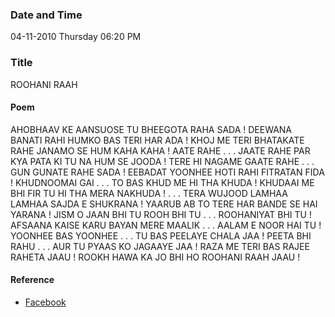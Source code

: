 ### Date and Time

04-11-2010 Thursday 06:20 PM

### Title

ROOHANI RAAH

#### Poem

 AHOBHAAV KE AANSUOSE TU BHEEGOTA RAHA SADA ! DEEWANA BANATI RAHI HUMKO BAS TERI HAR ADA ! KHOJ ME TERI BHATAKATE RAHE JANAMO SE HUM KAHA KAHA ! AATE RAHE . . . JAATE RAHE PAR KYA PATA KI TU NA HUM SE JOODA ! TERE HI NAGAME GAATE RAHE . . . GUN GUNATE RAHE SADA ! EEBADAT YOONHEE HOTI RAHI FITRATAN FIDA ! KHUDNOOMAI GAI . . . TO BAS KHUD ME HI THA KHUDA ! KHUDAAI ME BHI FIR TU HI THA MERA NAKHUDA ! . . . TERA WUJOOD LAMHAA LAMHAA SAJDA E SHUKRANA ! YAARUB AB TO TERE HAR BANDE SE HAI YARANA ! JISM O JAAN BHI TU ROOH BHI TU . . . ROOHANIYAT BHI TU ! AFSAANA KAISE KARU BAYAN MERE MAALIK . . . AALAM E NOOR HAI TU ! YOONHEE BAS YOONHEE . . . TU BAS PEELAYE CHALA JAA ! PEETA BHI RAHU . . . AUR TU PYAAS KO JAGAAYE JAA ! RAZA ME TERI BAS RAJEE RAHETA JAAU ! ROOKH HAWA KA JO BHI HO ROOHANI RAAH JAAU !  

#### Reference

* [Facebook](https://www.facebook.com/share/Ucat9q1Hnhwq1Geh/)
